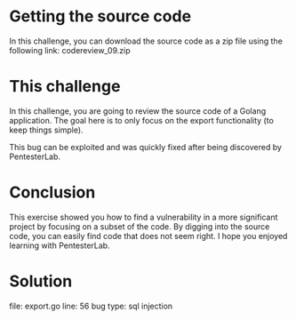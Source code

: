# Getting the source code
In this challenge, you can download the source code as a zip file using the following link: codereview_09.zip

# This challenge
In this challenge, you are going to review the source code of a Golang application. The goal here is to only focus on the export functionality (to keep things simple).

This bug can be exploited and was quickly fixed after being discovered by PentesterLab.

# Conclusion
This exercise showed you how to find a vulnerability in a more significant project by focusing on a subset of the code. By digging into the source code, you can easily find code that does not seem right. I hope you enjoyed learning with PentesterLab.

# Solution

file: export.go
line: 56
bug type: sql injection